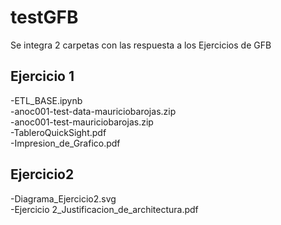 # testGFB
Se integra 2 carpetas con las respuesta a los Ejercicios de GFB

## Ejercicio 1
  -ETL_BASE.ipynb
  \
  -anoc001-test-data-mauriciobarojas.zip
  \
  -anoc001-test-mauriciobarojas.zip
  \
  -TableroQuickSight.pdf
  \
  -Impresion_de_Grafico.pdf

## Ejercicio2
  -Diagrama_Ejercicio2.svg
  \
  -Ejercicio 2_Justificacion_de_architectura.pdf


